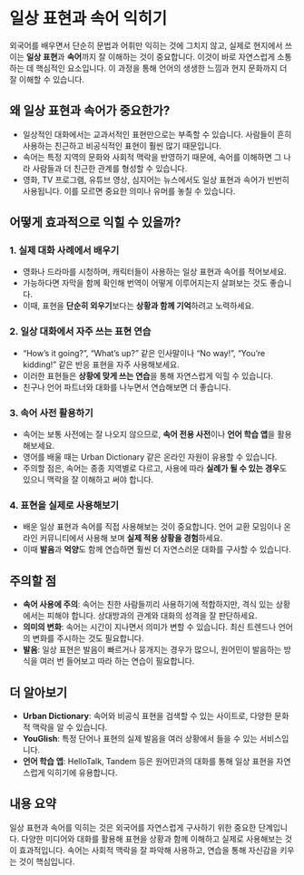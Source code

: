 # 일상 표현과 속어 익히기

외국어를 배우면서 단순히 문법과 어휘만 익히는 것에 그치지 않고, 실제로 현지에서 쓰이는 **일상 표현**과 **속어**까지 잘 이해하는 것이 중요합니다. 이것이 바로 자연스럽게 소통하는 데 핵심적인 요소입니다. 이 과정을 통해 언어의 생생한 느낌과 현지 문화까지 더 잘 이해할 수 있습니다.

## 왜 일상 표현과 속어가 중요한가?

* 일상적인 대화에서는 교과서적인 표현만으로는 부족할 수 있습니다. 사람들이 흔히 사용하는 친근하고 비공식적인 표현이 훨씬 많기 때문입니다.
* 속어는 특정 지역의 문화와 사회적 맥락을 반영하기 때문에, 속어를 이해하면 그 나라 사람들과 더 친근한 관계를 형성할 수 있습니다.
* 영화, TV 프로그램, 유튜브 영상, 심지어는 뉴스에서도 일상 표현과 속어가 빈번히 사용됩니다. 이를 모르면 중요한 의미나 유머를 놓칠 수 있습니다.

## 어떻게 효과적으로 익힐 수 있을까?

### 1. **실제 대화 사례에서 배우기**
   - 영화나 드라마를 시청하며, 캐릭터들이 사용하는 일상 표현과 속어를 적어보세요.
   - 가능하다면 자막을 함께 확인해 번역이 어떻게 이루어지는지 살펴보는 것도 좋습니다.
   - 이때, 표현을 **단순히 외우기**보다는 **상황과 함께 기억**하려고 노력하세요.

### 2. **일상 대화에서 자주 쓰는 표현 연습**
   - “How’s it going?”, “What’s up?” 같은 인사말이나 “No way!”, “You’re kidding!” 같은 반응 표현을 자주 사용해보세요.
   - 이러한 표현들은 **상황에 맞게 쓰는 연습**을 통해 자연스럽게 익힐 수 있습니다.
   - 친구나 언어 파트너와 대화를 나누면서 연습해보면 더 좋습니다.

### 3. **속어 사전 활용하기**
   - 속어는 보통 사전에는 잘 나오지 않으므로, **속어 전용 사전**이나 **언어 학습 앱**을 활용해보세요.
   - 영어를 배울 때는 Urban Dictionary 같은 온라인 자원이 유용할 수 있습니다.
   - 주의할 점은, 속어는 종종 지역별로 다르고, 사용에 따라 **실례가 될 수 있는 경우**도 있으니 맥락을 잘 이해하고 써야 합니다.

### 4. **표현을 실제로 사용해보기**
   - 배운 일상 표현과 속어를 직접 사용해보는 것이 중요합니다. 언어 교환 모임이나 온라인 커뮤니티에서 사용해 보며 **실제 적용 상황을 경험**하세요.
   - 이때 **발음**과 **억양**도 함께 연습하면 훨씬 더 자연스러운 대화를 구사할 수 있습니다.

## 주의할 점

* **속어 사용에 주의**: 속어는 친한 사람들끼리 사용하기에 적합하지만, 격식 있는 상황에서는 피해야 합니다. 상대방과의 관계와 대화의 성격을 잘 판단하세요.
* **의미의 변화**: 속어는 시간이 지나면서 의미가 변할 수 있습니다. 최신 트렌드나 언어의 변화를 주시하는 것도 필요합니다.
* **발음**: 일상 표현은 발음이 빠르거나 뭉개지는 경우가 많으니, 원어민이 발음하는 방식을 여러 번 들어보고 따라 하는 연습이 필요합니다.

## 더 알아보기

* **Urban Dictionary**: 속어와 비공식 표현을 검색할 수 있는 사이트로, 다양한 문화적 맥락을 알 수 있습니다.
* **YouGlish**: 특정 단어나 표현의 실제 발음을 여러 상황에서 들을 수 있는 서비스입니다.
* **언어 학습 앱**: HelloTalk, Tandem 등은 원어민과의 대화를 통해 일상 표현을 자연스럽게 익히기에 유용합니다.

## 내용 요약

일상 표현과 속어를 익히는 것은 외국어를 자연스럽게 구사하기 위한 중요한 단계입니다. 다양한 미디어와 대화를 활용해 표현을 상황과 함께 이해하고 실제로 사용해보는 것이 효과적입니다. 속어는 사회적 맥락을 잘 파악해 사용하고, 연습을 통해 자신감을 키우는 것이 핵심입니다.